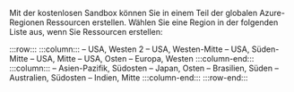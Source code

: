 Mit der kostenlosen Sandbox können Sie in einem Teil der globalen Azure-Regionen Ressourcen erstellen. Wählen Sie eine Region in der folgenden Liste aus, wenn Sie Ressourcen erstellen:

:::row:::
    :::column:::
        – USA, Westen 2 – USA, Westen-Mitte – USA, Süden-Mitte – USA, Mitte – USA, Osten – Europa, Westen :::column-end:::
    :::column:::
        – Asien-Pazifik, Südosten – Japan, Osten – Brasilien, Süden – Australien, Südosten – Indien, Mitte :::column-end:::
:::row-end:::